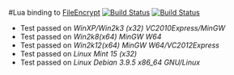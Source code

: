 #Lua binding to [FileEncrypt](http://www.gladman.me.uk/cryptography_technology/fileencrypt)
[![Build Status](https://travis-ci.org/moteus/lua-AesFileEncrypt.png?branch=master)](https://travis-ci.org/moteus/lua-AesFileEncrypt)
[![Build Status](https://buildhive.cloudbees.com/job/moteus/job/lua-AesFileEncrypt/badge/icon)](https://buildhive.cloudbees.com/job/moteus/job/lua-AesFileEncrypt/)

* Test passed on *WinXP/Win2k3 (x32)* *VC2010Express/MinGW*
* Test passed on *Win2k8(x64)* *MinGW W64*
* Test passed on *Win2k12(x64)* *MinGW W64/VC2012Express*
* Test passed on *Linux Mint 15 (x32)*
* Test passed on *Linux Debian 3.9.5 x86_64 GNU/Linux*
